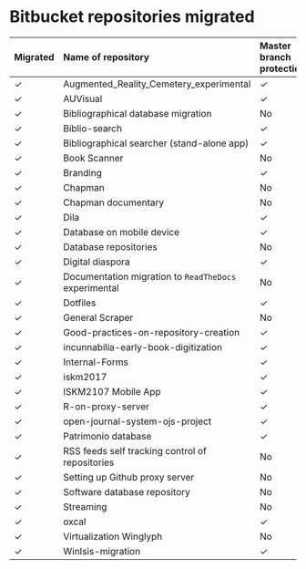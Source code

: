 # Bitbucket repositories migrated

| Migrated | Name of repository | Master branch protection | Deprecated | Archived |
|:--|:--|:-- |:-- |:-- |
| ✓ | Augmented_Reality_Cemetery_experimental | ✓ | No |No |
| ✓ | AUVisual | ✓ | No |No |
| ✓ | Bibliographical database migration | No | No | No |
| ✓ | Biblio-search | ✓ | No | No |
| ✓ | Bibliographical searcher (stand-alone app) | ✓ | No | No |
| ✓ | Book Scanner | No | No | No |
| ✓ | Branding | ✓ | No | No |
| ✓ | Chapman | No | No | No |
| ✓ | Chapman documentary | No | No | No |
| ✓ | Dila | ✓ | No | No |
| ✓ | Database on mobile device | ✓ | ✓ | ✓ |
| ✓ | Database repositories | No | No |No |
| ✓ | Digital diaspora | ✓ | No | ✓ |
| ✓ | Documentation migration to `ReadTheDocs` experimental | No | ✓  |No |
| ✓ | Dotfiles | ✓ | No | No |
| ✓ | General Scraper | No | No | No |
| ✓ | Good-practices-on-repository-creation | ✓ | No | No |
| ✓ | incunnabilia-early-book-digitization | ✓ | No |No |
| ✓ | Internal-Forms | ✓ | No |No |
| ✓ | iskm2017 | ✓ | ✓  |✓ |
| ✓ | ISKM2107 Mobile App | ✓ | ✓ | ✓ |
| ✓ | R-on-proxy-server | ✓ | ✓ | ✓ |
| ✓ | open-journal-system-ojs-project | ✓ | No | No |
| ✓ | Patrimonio database | ✓ | ✓ | ✓ |
| ✓ | RSS feeds self tracking control of repositories | No | No| No |
| ✓ | Setting up Github proxy server | No | No | No |
| ✓ | Software database repository | No | No| No |
| ✓ | Streaming | No | No |No |
| ✓ | oxcal | ✓ | ✓ | ✓ |
| ✓ | Virtualization Winglyph | No | No |No |
| ✓ | WinIsis-migration | ✓ | ✓ | ✓ |







